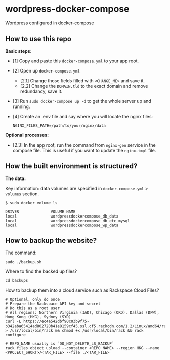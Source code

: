 # wordpress-docker-compose
Wordpress configured in docker-compose

## How to use this repo

**Basic steps:**

- [1] Copy and paste this `docker-compose.yml` to your app root.
- [2] Open up `docker-compose.yml`
  - [2.1] Change those fields filled with `<CHANGE_ME>` and save it.
  - [2.2] Change the `DOMAIN.tld` to the exact domain and remove redundancy, save it.
- [3] Run `sudo docker-compose up -d` to get the whole server up and running.
- [4] Create an .env file and say where you will locate the nginx files:
  
  ```
  NGINX_FILES_PATH=/path/to/your/nginx/data
  ```

**Optional processes:**

- [2.3] In the app root, run the command from `nginx-gen` service in the compose file. This is useful if you want to update the `nginx.tmpl` file.

## How the built environment is structured?

**The data:**

Key information: data volumes are specified in `docker-compose.yml` > `volumes` section.

```
$ sudo docker volume ls

DRIVER              VOLUME NAME
local               wordpressdockercompose_db_data
local               wordpressdockercompose_db_etc_mysql
local               wordpressdockercompose_wp_data
```

## How to backup the website?

The command:

```
sudo ./backup.sh
```

Where to find the backed up files?

```
cd backups
```

How to backup them into a cloud service such as Rackspace Cloud Files?

```
# Optional, only do once
# Prepare the Rackspace API key and secret 
# Do this as a root user
# All regions: Northern Virginia (IAD), Chicago (ORD), Dallas (DFW), Hong Kong (HKG), Sydney (SYD)
curl -L https://ec4a542dbf90c03b9f75-b342aba65414ad802720b41e8159cf45.ssl.cf5.rackcdn.com/1.2/Linux/amd64/rack > /usr/local/bin/rack && chmod +x /usr/local/bin/rack && rack configure

# REPO_NAME usually is `DO_NOT_DELETE_LS_BACKUP`
rack files object upload --container <REPO_NAME> --region HKG --name <PROJECT_SHORT>/<TAR_FILE> --file ./<TAR_FILE>
```

